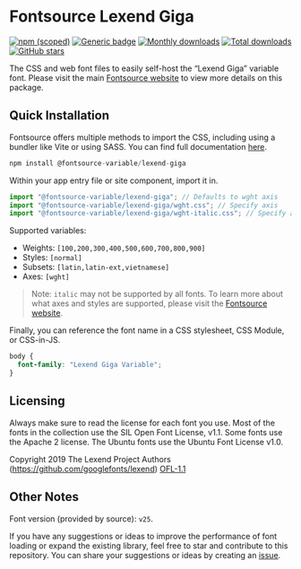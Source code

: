 # Fontsource Lexend Giga

[![npm (scoped)](https://img.shields.io/npm/v/@fontsource-variable/lexend-giga?color=brightgreen)](https://www.npmjs.com/package/@fontsource-variable/lexend-giga) [![Generic badge](https://img.shields.io/badge/fontsource-passing-brightgreen)](https://github.com/fontsource/fontsource) [![Monthly downloads](https://badgen.net/npm/dm/@fontsource-variable/lexend-giga)](https://github.com/fontsource/fontsource) [![Total downloads](https://badgen.net/npm/dt/@fontsource-variable/lexend-giga)](https://github.com/fontsource/fontsource) [![GitHub stars](https://img.shields.io/github/stars/fontsource/fontsource.svg?style=social&label=Star)](https://github.com/fontsource/fontsource/stargazers)

The CSS and web font files to easily self-host the “Lexend Giga” variable font. Please visit the main [Fontsource website](https://fontsource.org/fonts/lexend-giga) to view more details on this package.

## Quick Installation

Fontsource offers multiple methods to import the CSS, including using a bundler like Vite or using SASS. You can find full documentation [here](https://fontsource.org/docs/getting-started/introduction).

```javascript
npm install @fontsource-variable/lexend-giga
```

Within your app entry file or site component, import it in.

```javascript
import "@fontsource-variable/lexend-giga"; // Defaults to wght axis
import "@fontsource-variable/lexend-giga/wght.css"; // Specify axis
import "@fontsource-variable/lexend-giga/wght-italic.css"; // Specify axis and style
```

Supported variables:
- Weights: `[100,200,300,400,500,600,700,800,900]`
- Styles: `[normal]`
- Subsets: `[latin,latin-ext,vietnamese]`
- Axes: `[wght]`

> Note: `italic` may not be supported by all fonts. To learn more about what axes and styles are supported, please visit the [Fontsource website](https://fontsource.org/fonts/lexend-giga).

Finally, you can reference the font name in a CSS stylesheet, CSS Module, or CSS-in-JS.

```css
body {
  font-family: "Lexend Giga Variable";
}
```

## Licensing
Always make sure to read the license for each font you use. Most of the fonts in the collection use the SIL Open Font License, v1.1. Some fonts use the Apache 2 license. The Ubuntu fonts use the Ubuntu Font License v1.0.

Copyright 2019 The Lexend Project Authors (https://github.com/googlefonts/lexend)
[OFL-1.1](https://openfontlicense.org)

## Other Notes
Font version (provided by source): `v25`.

If you have any suggestions or ideas to improve the performance of font loading or expand the existing library, feel free to star and contribute to this repository. You can share your suggestions or ideas by creating an [issue](https://github.com/fontsource/fontsource/issues).